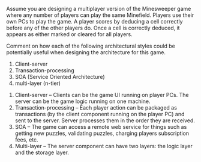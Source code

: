 <panel header="{{ icon_Q_A }} Comment on how to use architecture styles in Minesweeper.">

Assume you are designing a multiplayer version of the Minesweeper game where any number of players can play the same Minefield. Players use their own PCs to play the game. A player scores by deducing a cell correctly before any of the other players do. Once a cell is correctly deduced, it appears as either marked or cleared for all players.

Comment on how each of the following architectural styles could be potentially useful when designing the architecture for this game.

1. Client-server
2. Transaction-processing
3. SOA (Service Oriented Architecture)
4. multi-layer (n-tier)

<panel type="seamless" header="{{ icon_A }} Answer" minimized>

1. Client-server – Clients can be the game UI running on player PCs. The server can be the game logic running on one machine.
2. Transaction-processing – Each player action can be packaged as transactions (by the client component running on the player PC) and sent to the server. Server processes them in the order they are received.
3. SOA – The game can access a remote web service for things such as getting new puzzles, validating puzzles, charging players subscription fees, etc.
4. Multi-layer – The server component can have two layers: the logic layer and the storage layer.

<pic src="{{baseUrl}}/architecture/architecturalStyles/more/usingStyles/images/minesweeperExample.png" height="300" />
<p/>

</panel>
</panel>
